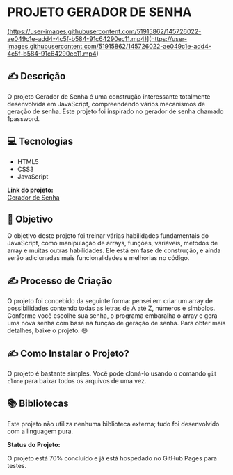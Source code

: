 # PROJETO GERADOR DE SENHA

[(https://user-images.githubusercontent.com/51915862/145726022-ae049c1e-add4-4c5f-b584-91c64290ec11.mp4)](https://github.com/HugoSouza10/geradorPass/issues/1#issue-1077884051)](https://user-images.githubusercontent.com/51915862/145726022-ae049c1e-add4-4c5f-b584-91c64290ec11.mp4)

## ✍️ Descrição

O projeto Gerador de Senha é uma construção interessante totalmente desenvolvida em JavaScript, compreendendo vários mecanismos de geração de senha. Este projeto foi inspirado no gerador de senha chamado 1password.

## 💻 Tecnologias

- HTML5
- CSS3
- JavaScript

**Link do projeto:**  
[Gerador de Senha](https://hugosouza10.github.io/geradorPass/)

## 🎯 Objetivo

O objetivo deste projeto foi treinar várias habilidades fundamentais do JavaScript, como manipulação de arrays, funções, variáveis, métodos de array e muitas outras habilidades. Ele está em fase de construção, e ainda serão adicionadas mais funcionalidades e melhorias no código.

## ✍️ Processo de Criação

O projeto foi concebido da seguinte forma: pensei em criar um array de possibilidades contendo todas as letras de A até Z, números e símbolos. Conforme você escolhe sua senha, o programa embaralha o array e gera uma nova senha com base na função de geração de senha. Para obter mais detalhes, baixe o projeto. 😄

## ✍️ Como Instalar o Projeto?

O projeto é bastante simples. Você pode cloná-lo usando o comando `git clone` para baixar todos os arquivos de uma vez.

## 📚 Bibliotecas

Este projeto não utiliza nenhuma biblioteca externa; tudo foi desenvolvido com a linguagem pura.

**Status do Projeto:**

O projeto está 70% concluído e já está hospedado no GitHub Pages para testes.
